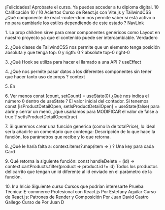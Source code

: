¡Felicidades!
Aprobaste el curso. Ya puedes acceder a tu diploma digital.
10
Calificación
10 / 10
Aciertos
Curso de React.js con Vite.js y TailwindCSS
¿Qué componente de react\-router\-dom nos permite saber si está activo o no para cambiarle
los estilos dependiendo de este estado ?
NavLink

1\.
La prop children sirve para crear componentes genéricos como Layout en nuestro proyecto ya
que el contenido puede ser intercambiable.
Verdadero

2\.
¿Qué clases de TailwindCSS nos permite que un elemento tenga posición absoluta y que tenga
top: 0 y rigth: 0 ?
absolute top\-0 right\-0

3\.
¿Qué Hook se utiliza para hacer el llamado a una API ?
useEffect

4\.
¿Qué nos permite pasar datos a los diferentes componentes sin tener que hacer tanto uso de
props ?
context

5\.
En

6\.
Ver menos
const \[count, setCount] \= useState(0\)
¿Qué nos indica el número 0 dentro de useState ?
El valor inicial del contador.
Si tenemos
const \[isProductDetailOpen, setIsProductDetailOpen] \= useState(false)
para abrir y cerrar un menú, ¿qué usaríamos para MODIFICAR el valor de false a true ?
setIsProductDetailOpen(true)

7\.
Si queremos crear una función generica (como la de totalPrice), lo ideal sería añadirle un
comentario que contenga:
Descripción de lo que hace la función, los parámetros que recibe y lo que retorna.

8\.
¿Qué le haría falta a: context.items?.map(item \=\> ) ?
Una key para cada Card

9\.
Qué retorna la siguiente función:
const handleDelete \= (id) \=\> 
context.cartProducts.filter(product \=\> product.id !\= id)
Todos los productos del carrito que tengan un id diferente al id enviado en el
parámetro de la función.

10\.
Ir a Inicio
Siguiente curso
Cursos que podrían interesarte
Prueba Técnica: E\-commerce
Profesional con React.js
Por Estefany Aguilar
Curso de React.js: Patrones de
Render y Composición
Por Juan David Castro Gallego
Curso de 
Por Juan D
